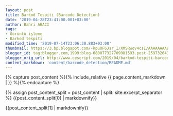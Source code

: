 ```yaml
---
layout: post
title: Barkod Tespiti (Barcode Detection)
date: '2019-04-28T23:41:00.001+03:00'
author: Bahri ABACI
tags:
- Görüntü işleme
- Barkod tespiti
modified_time: '2019-07-14T23:06:30.883+03:00'
thumbnail: https://3.bp.blogspot.com/-kpuUF6Jsr_I/XMSRwov4csI/AAAAAAAAByI/OOU8Yo6_DC4FAsW3zVq83ZrmqyPusRlAgCEwYBhgL/s72-c/title_image.png
blogger_id: tag:blogger.com,1999:blog-680077327709981593.post-2597326432856321343
blogger_orig_url: http://www.cescript.com/2019/04/barkod-tespiti-barcode-detection.html
content_markdown: 'content/barcode_detection/README.md'
---
```


{% capture post_content %}{% include_relative {{ page.content_markdown |  }} %}{% endcapture %}

{% assign post_content_split = post_content | split: site.excerpt_separator %}
{{post_content_split[0] | markdownify}}
<!--more-->
{{post_content_split[1] | markdownify}}